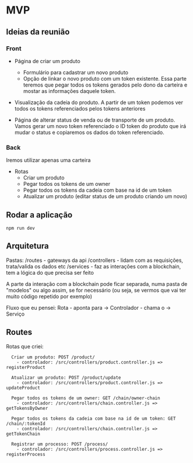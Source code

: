# MVP

## Ideias da reunião

### Front

- Página de criar um produto
  - Formulário para cadastrar um novo produto
  - Opção de linkar o novo produto com um token existente. Essa parte teremos que pegar todos os tokens gerados pelo dono da carteira e mostar as informações daquele token.

- Visualização da cadeia do produto. A partir de um token podemos ver todos os tokens referenciados pelos tokens anteriores

- Página de alterar status de venda ou de transporte de um produto. Vamos gerar um novo token referenciado o ID token do produto que irá mudar o status e copiaremos os dados do token referenciado.

### Back

Iremos utilizar apenas uma carteira

- Rotas
  - Criar um produto
  - Pegar todos os tokens de um owner
  - Pegar todos os tokens da cadeia com base na id de um token
  - Atualizar um produto (editar status de um produto criando um novo)

## Rodar a aplicação

`npm run dev`

## Arquitetura

Pastas:
  /routes - gateways da api
  /controllers - lidam com as requisições, trata/valida os dados etc
  /services - faz as interações com a blockchain, tem a lógica do que precisa ser feito

  A parte da interação com a blockchain pode ficar separada, numa pasta de "modelos" ou algo assim, se for necessário (ou seja, se vermos que vai ter muito código repetido por exemplo)

Fluxo que eu pensei:
  Rota - aponta para -> Controlador - chama o -> Serviço

## Routes

Rotas que criei:

```
  Criar um produto: POST /product/
    - controlador: /src/controllers/product.controller.js => registerProduct

  Atualizar um produto: POST /product/update
    - controlador: /src/controllers/product.controller.js => updateProduct

  Pegar todos os tokens de um owner: GET /chain/owner-chain
    - controlador: /src/controllers/chain.controller.js => getTokensByOwner

  Pegar todos os tokens da cadeia com base na id de um token: GET /chain/:tokenId
    - controlador: /src/controllers/chain.controller.js => getTokenChain

  Registrar um processo: POST /process/
    - controlador: /src/controllers/process.controller.js => registerProcess
```
